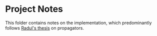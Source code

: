 # Project Notes

This folder contains notes on the implementation, which predominantly follows
[Radul's
thesis](http://groups.csail.mit.edu/genesis/papers/radul%202009.pdf) on propagators.
